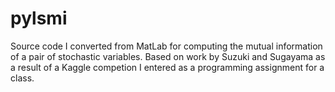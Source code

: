 pylsmi
======

Source code I converted from MatLab for computing the mutual information of a pair of stochastic variables.  Based on work by Suzuki and Sugayama as a result of a Kaggle competion I entered as a programming assignment for a class.
